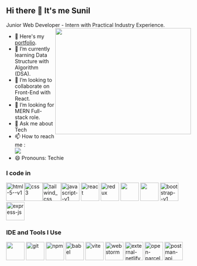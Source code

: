 ## Hi there 👋 It's me Sunil

Junior Web Developer - Intern with Practical Industry Experience.
<img align="right" width="370" height="290" src="https://i.pinimg.com/originals/47/f0/34/47f0342cec72b800463bf003eac1257e.gif">
- 🔭 Here's my [portfolio](https://steady-kataifi-7c57bf.netlify.app/).                                                 
- 🌱 I’m currently learning Data Structure with Algorithm (DSA). 
- 👯 I’m looking to collaborate on Front-End with React. 
- 🤔 I’m looking for MERN Full-stack role.
- 💬 Ask me about Tech 
- 📫 How to reach me : 
<br />  [<img src="https://img.shields.io/badge/LinkedIn-0077B5?style=for-the-badge&logo=linkedin&logoColor=white" />](https://www.linkedin.com/in/esitor-sunil-a82610284/)
- 😄 Pronouns: Techie

### I code in
<img width="50" height="50" src="https://img.icons8.com/color/48/html-5--v1.png" alt="html-5--v1"/><img width="50" height="50" src="https://img.icons8.com/color/48/css3.png" alt="css3"/><img width="50" height="50" src="https://img.icons8.com/color/48/tailwind_css.png" alt="tailwind_css"/><img width="50" height="50" src="https://img.icons8.com/color/48/javascript--v1.png" alt="javascript--v1"/> <img width="50" height="50" src="https://img.icons8.com/office/40/react.png" alt="react"/> <img width="50" height="50" src="https://img.icons8.com/color/48/redux.png" alt="redux"/> <img height="50" width="50" src="https://img.icons8.com/color/48/000000/google-firebase-console.png"/> <img height="50" width="50" src="https://img.icons8.com/color/48/000000/nodejs.png"/> <img width="50" height="50" src="https://img.icons8.com/color/48/bootstrap--v1.png" alt="bootstrap--v1"/> <img width="50" height="50" src="https://img.icons8.com/nolan/64/express-js.png" alt="express-js"/>

### IDE and Tools I Use
<img height="50" width="50" src="https://img.icons8.com/color/48/000000/visual-studio-code-2019.png"/> <img width="50" height="50" src="https://img.icons8.com/color/48/git.png" alt="git"/> <img width="50" height="50" src="https://img.icons8.com/color/48/npm.png" alt="npm"/> <img width="50" height="50" src="https://img.icons8.com/dusk/64/babel.png" alt="babel"/> <img width="50" height="50" src="https://img.icons8.com/fluency/50/vite.png" alt="vite"/> <img width="50" height="50" src="https://img.icons8.com/color/48/webstorm.png" alt="webstorm"/> <img width="50" height="50" src="https://img.icons8.com/external-tal-revivo-color-tal-revivo/48/external-netlify-a-cloud-computing-company-that-offers-hosting-and-serverless-backend-services-for-static-websites-logo-color-tal-revivo.png" alt="external-netlify-a-cloud-computing-company-that-offers-hosting-and-serverless-backend-services-for-static-websites-logo-color-tal-revivo"/> <img width="50" height="50" src="https://img.icons8.com/stickers/50/open-parcel.png" alt="open-parcel"/> <img width="50" height="50" src="https://img.icons8.com/dusk/64/postman-api.png" alt="postman-api"/>

